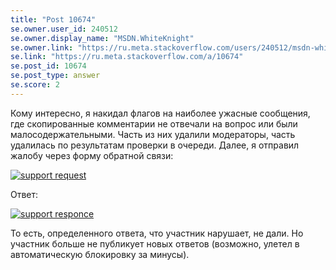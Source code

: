 ```yaml
---
title: "Post 10674"
se.owner.user_id: 240512
se.owner.display_name: "MSDN.WhiteKnight"
se.owner.link: "https://ru.meta.stackoverflow.com/users/240512/msdn-whiteknight"
se.link: "https://ru.meta.stackoverflow.com/a/10674"
se.post_id: 10674
se.post_type: answer
se.score: 2
---
```

<p>Кому интересно, я накидал флагов на наиболее ужасные сообщения, где скопированные комментарии не отвечали на вопрос или были малосодержательными. Часть из них удалили модераторы, часть удалилась по результатам проверки в очереди. Далее, я отправил жалобу через форму обратной связи:</p>
<p><a href="https://i.stack.imgur.com/gW55B.png" rel="nofollow noreferrer"><img src="https://i.stack.imgur.com/gW55B.png" alt="support request" /></a></p>
<p>Ответ:</p>
<p><a href="https://i.stack.imgur.com/gjW2O.png" rel="nofollow noreferrer"><img src="https://i.stack.imgur.com/gjW2O.png" alt="support responce" /></a></p>
<p>То есть, определенного ответа, что участник нарушает, не дали. Но участник больше не публикует новых ответов (возможно, улетел в автоматическую блокировку за минусы).</p>
